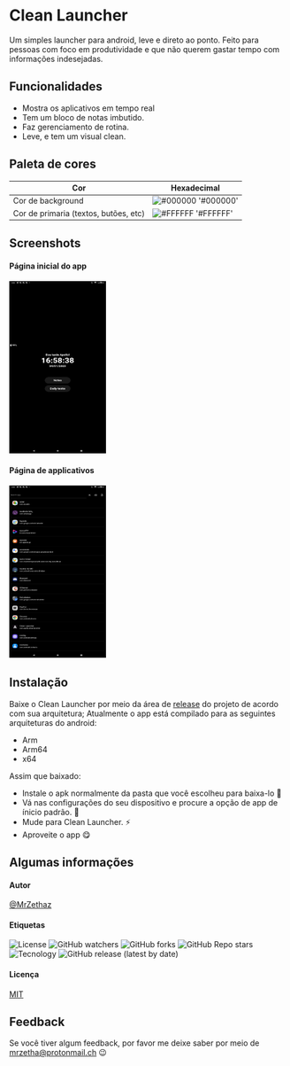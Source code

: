 
# Clean Launcher
Um simples launcher para android, leve e direto ao ponto. Feito para pessoas com foco em produtividade e que não querem gastar tempo com informações indesejadas.


## Funcionalidades

- Mostra os aplicativos em tempo real
- Tem um bloco de notas imbutido.
- Faz gerenciamento de rotina.
- Leve, e tem um visual clean.

## Paleta de cores

| Cor               | Hexadecimal                                                |
| ----------------- | ---------------------------------------------------------------- |
| Cor de background     | ![#000000](https://via.placeholder.com/10/000000?text=+) '#000000' |
| Cor de primaria (textos, butões, etc) | ![#FFFFFF](https://via.placeholder.com/10/FFFFFF?text=+) '#FFFFFF'|

## Screenshots
#### Página inicial do app
<img src="resources/print1.jpg" height=311 width=175>

#### Página de applicativos
<img src="resources/print2.jpg" height=311 width=175>



## Instalação

Baixe o Clean Launcher por meio da área de [release](https://github.com/MrZethaz/cleanlauncher/releases) do projeto de acordo com sua arquitetura;
Atualmente o app está compilado para as seguintes arquiteturas do android:
- Arm
- Arm64
- x64

Assim que baixado:
- Instale o apk normalmente da pasta que você escolheu para baixa-lo 📁
- Vá nas configurações do seu dispositivo e procure a opção de app de ínicio padrão. 📱
- Mude para Clean Launcher. ⚡
- Aproveite o app 😋

## Algumas informações
#### Autor
[@MrZethaz](https://github.com/MrZethaz)

#### Etiquetas
![License](https://img.shields.io/github/license/MrZethaz/cleanlauncher)
![GitHub watchers](https://img.shields.io/github/watchers/MrZethaz/cleanlauncher)
![GitHub forks](https://img.shields.io/github/forks/MrZethaz/cleanlauncher)
![GitHub Repo stars](https://img.shields.io/github/stars/MrZethaz/cleanlauncher)
![Tecnology](https://img.shields.io/badge/Made%20in-flutter-blue)
![GitHub release (latest by date)](https://img.shields.io/github/v/release/MrZethaz/cleanlauncher)
#### Licença

[MIT](https://choosealicense.com/licenses/mit/)


## Feedback

Se você tiver algum feedback, por favor me deixe saber por meio de mrzetha@protonmail.ch 😉
